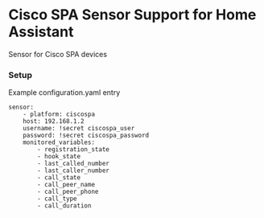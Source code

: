 # Cisco SPA Sensor Support for Home Assistant

Sensor for Cisco SPA devices  
### Setup


Example configuration.yaml entry

```
sensor:
    - platform: ciscospa
    host: 192.168.1.2
    username: !secret ciscospa_user
    password: !secret ciscospa_password
    monitored_variables:
        - registration_state
        - hook_state
        - last_called_number
        - last_caller_number
        - call_state
        - call_peer_name
        - call_peer_phone
        - call_type
        - call_duration
```